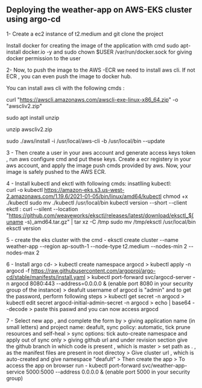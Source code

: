 ## Deploying the weather-app on AWS-EKS cluster using argo-cd ##

1- Create a ec2 instance of t2.medium and git clone the project

   Install docker for creating the image of the application with cmd sudo apt-install docker.io -y and sudo chown $USER /var/run/docker.sock
   for giving docker permission to the user


2- Now, to push the image to the AWS -ECR we need to install aws cli. If not ECR , you can even push the image to docker hub.

  You can install aws cli with the following cmds :  
  
curl "https://awscli.amazonaws.com/awscli-exe-linux-x86_64.zip" -o "awscliv2.zip"

sudo apt install unzip

unzip awscliv2.zip

sudo ./aws/install -i /usr/local/aws-cli -b /usr/local/bin --update


3 - Then create a user in your aws account and generate access keys token , run aws configure cmd and put these keys.
    Create a ecr registery in your aws account, and apply the image push cmds provided by aws.
    Now, your image is safely pushed to the AWS ECR. 

4 - Install kubectl and ekctl with following cmds:
    insatlling kubectl:   
    curl -o kubectl https://amazon-eks.s3.us-west-2.amazonaws.com/1.19.6/2021-01-05/bin/linux/amd64/kubectl
    chmod +x ./kubectl
    sudo mv ./kubectl /usr/local/bin
    kubectl version --short --client
    ekctl :
    curl --silent --location "https://github.com/weaveworks/eksctl/releases/latest/download/eksctl_$(uname -s)_amd64.tar.gz" | tar xz -C /tmp
    sudo mv /tmp/eksctl /usr/local/bin
    eksctl version


  5 - create the eks cluster with the cmd - 
      eksctl create cluster --name weather-app --region ap-south-1 --node-type t2.medium --nodes-min 2 --nodes-max 2

  6 - Install argo cd- 
     > kubectl create namespace argocd
     > kubectl apply -n argocd -f https://raw.githubusercontent.com/argoproj/argo-cd/stable/manifests/install.yaml
     > kubectl port-forward svc/argocd-server -n argocd 8080:443 --address=0.0.0.0 &   (enable port 8080 in your security group of the instance)
     > deafult username of argocd is "admin" and to get the password, perform following steps
       > kubectl get secret -n argocd
       > kubectl edit secret argocd-initial-admin-secret -n argocd
       > echo <your-cryptographic-code> | base64 --decode
       > paste this paswd and you can now access argocd

  7 - Select new app , and complete the form by 
      > giving application name (in small letters) and project name: deafult, sync policy: automatic, tick prune resources and self-heal
      > sync options: tick auto-create namespace and apply out of sync only
      > giving github url and under revision section give the github branch in which code is present , which is master 
      > set path as . , as the manifest files are present in root directoy
      > Give cluster url , which is auto-created and give namespace "deafult"
      > Then create the app
      > To access the app on browser run - kubectl port-forward svc/weather-app-service 5000:5000 --address 0.0.0.0 & (enable port 5000 in your security group)



      



    



   
